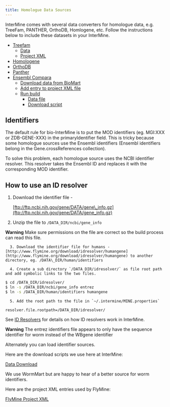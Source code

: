 ```yaml
---
title: Homologue Data Sources
---
```


InterMine comes with several data converters for homologue data, e.g. TreeFam, PANTHER, OrthoDB, Homlogene, etc. Follow the instructions below to include these datasets in your InterMine.

* [Treefam](treefam.md)
	* [Data](treefam.md#data)
	* [Project XML](treefam.md#project-xml)
* [Homologene](homologene.md)
* [OrthoDB](orthodb.md)
* [Panther](panther.md)
* [Ensembl Compara](compara.md)
	* [Download data from BioMart](compara.md#download-data-from-biomart)
	* [Add entry to project XML file](compara.md#add-entry-to-project-xml-file)
	* [Run build](compara.md#run-build)
		* [Data file](compara.md#data-file)
		* [Download script](compara.md#download-script)

## Identifiers

The default rule for bio-InterMine is to put the MOD identifiers \(eg. MGI:XXX or ZDB-GENE-XXX\) in the primaryIdentifier field. This is tricky because some homologue sources use the Ensembl identifiers \(Ensembl identifiers belong in the Gene.crossReferences collection\).

To solve this problem, each homologue source uses the NCBI identifier resolver. This resolver takes the Ensembl ID and replaces it with the corresponding MOD identifier.

## How to use an ID resolver

1. Download the identifier file -

   [ftp://ftp.ncbi.nih.gov/gene/DATA/gene\_info.gz](ftp://ftp.ncbi.nih.gov/gene/DATA/gene_info.gz)

2. Unzip the file to `/DATA_DIR/ncbi/gene_info`

**Warning**
Make sure permissions on the file are correct so the build process can read this file.

      3. Download the identifier file for humans -[http://www.flymine.org/download/idresolver/humangene](http://www.flymine.org/download/idresolver/humangene) to another directory, eg. /DATA\_DIR/human/identifiers

      4. Create a sub directory `/DATA_DIR/idresolver/` as file root path and add symbolic links to the two files.

```bash
$ cd /DATA_DIR/idresolver/
$ ln -s /DATA_DIR/ncbi/gene_info entrez 
$ ln -s /DATA_DIR/human/identifiers humangene
```

      5. Add the root path to the file in `~/.intermine/MINE.properties`

```text
resolver.file.rootpath=/DATA_DIR/idresolver/
```

See [ID Resolvers](../../id-resolvers.md) for details on how ID resolvers work in InterMine.

**Warning**
The entrez identifiers file appears to only have the sequence identifier for worm instead of the WBgene identifier

Alternately you can load identifier sources.

Here are the download scripts we use here at InterMine:

[Data Download](https://github.com/intermine/intermine-scripts/tree/master/bio/DataDownloader)

We use WormMart but are happy to hear of a better source for worm identifiers.

Here are the project XML entries used by FlyMine:

[FlyMine Project XML](https://github.com/intermine/flymine/blob/master/project.xml)
